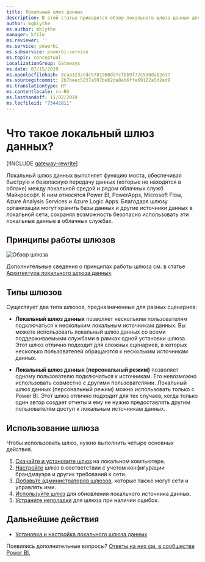 ```yaml
---
title: Локальный шлюз данных
description: В этой статье приводится обзор локального шлюза данных для Power BI. С его помощью можно работать с источниками данных DirectQuery. Кроме того, этот шлюз можно использовать для обновления облачных наборов данных с локальными данными.
author: mgblythe
ms.author: mblythe
manager: kfile
ms.reviewer: ''
ms.service: powerbi
ms.subservice: powerbi-service
ms.topic: conceptual
LocalizationGroup: Gateways
ms.date: 07/15/2019
ms.openlocfilehash: 8ca43232cdc5781900dd7cf8b9f72c510dab2e37
ms.sourcegitcommit: 2b7beec5237a597bab2da8eb6ffe69122a5d2ed9
ms.translationtype: HT
ms.contentlocale: ru-RU
ms.lasthandoff: 11/02/2019
ms.locfileid: "73442811"
---
```

# <a name="what-is-an-on-premises-data-gateway"></a>Что такое локальный шлюз данных?

[!INCLUDE [gateway-rewrite](includes/gateway-rewrite.md)]

Локальный шлюз данных выполняет функцию моста, обеспечивая быструю и безопасную передачу данных (которые не находятся в облаке) между локальной средой и рядом облачных служб Майкрософт. К ним относятся Power BI, PowerApps, Microsoft Flow, Azure Analysis Services и Azure Logic Apps. Благодаря шлюзу организации могут хранить базы данных и другие источники данных в локальной сети, сохраняя возможность безопасно использовать эти локальные данные в облачных службах.

## <a name="how-the-gateway-works"></a>Принципы работы шлюзов

![Обзор шлюза](media/service-gateway-onprem/on-premises-data-gateway.png)

Дополнительные сведения о принципах работы шлюза см. в статье [Архитектура локального шлюза данных](/data-integration/gateway/service-gateway-onprem-indepth).

## <a name="types-of-gateways"></a>Типы шлюзов

Существует два типа шлюзов, предназначенные для разных сценариев:

* **Локальный шлюз данных** позволяет нескольким пользователям подключаться к нескольким локальным источникам данных. Вы можете использовать локальный шлюз данных со всеми поддерживаемыми службами в рамках одной установки шлюза. Этот шлюз отлично подходит для сложных сценариев, в которых несколько пользователей обращаются к нескольким источникам данных.

* **Локальный шлюз данных (персональный режим)** позволяет одному пользователю подключаться к источникам. Его невозможно использовать совместно с другими пользователями. Локальный шлюз данных (персональный режим) можно использовать только с Power BI. Этот шлюз отлично подходит для тех случаев, когда только один автор создает отчеты и ему не нужно предоставлять другим пользователям доступ к локальным источникам данных.

## <a name="use-a-gateway"></a>Использование шлюза

Чтобы использовать шлюз, нужно выполнить четыре основных действия.

1. [Скачайте и установите шлюз](/data-integration/gateway/service-gateway-install) на локальном компьютере.
1. [Настройте](/data-integration/gateway/service-gateway-app) шлюз в соответствии с учетом конфигурации брандмауэра и других требований к сети.
1. [Добавьте администраторов шлюзов](/data-integration/gateway/service-gateway-manage), которые также могут сети и управлять ими.
1. [Используйте шлюз](service-gateway-sql-tutorial.md) для обновления локального источника данных.
1. [Устраните неполадки](service-gateway-onprem-tshoot.md) для шлюза при наличии ошибок.

## <a name="next-steps"></a>Дальнейшие действия

* [Установка и настройка локального шлюза данных](/data-integration/gateway/service-gateway-install)

Появились дополнительные вопросы? [Ответы на них см. в сообществе Power BI.](http://community.powerbi.com/)
